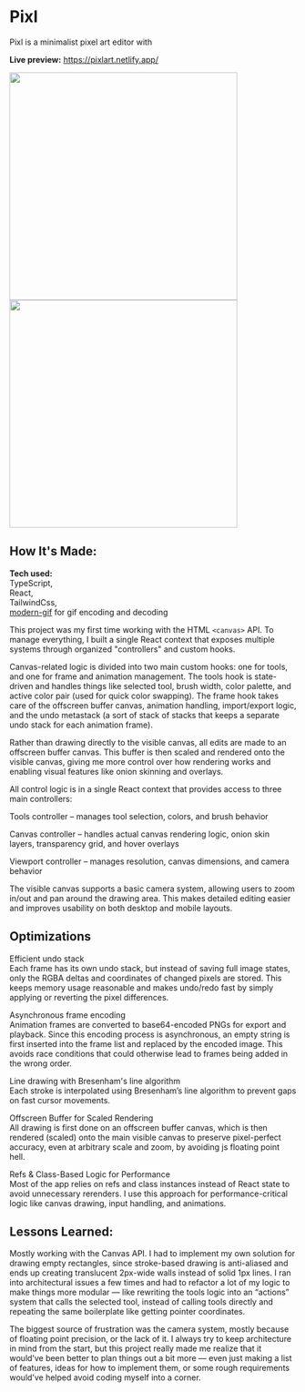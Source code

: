 # Pixl
Pixl is a minimalist pixel art editor with

**Live preview:** https://pixlart.netlify.app/

<img
 src="https://github.com/user-attachments/assets/0b18b11c-9a3f-434b-8667-9767d72010f1"
 width=400>
<img 
 src="https://github.com/user-attachments/assets/5cfde086-2320-456f-bed4-de9b3c7f5655"
 width=400>


## How It's Made:

**Tech used:** \
TypeScript, \
React, \
TailwindCss,\
[modern-gif] for gif encoding and decoding

This project was my first time working with the HTML ```<canvas>``` API. To manage everything, I built a single React context that exposes multiple systems through organized "controllers" and custom hooks.

Canvas-related logic is divided into two main custom hooks: one for tools, and one for frame and animation management.
The tools hook is state-driven and handles things like selected tool, brush width, color palette, and active color pair (used for quick color swapping).
The frame hook takes care of the offscreen buffer canvas, animation handling, import/export logic, and the undo metastack (a sort of stack of stacks that keeps a separate undo stack for each animation frame).

Rather than drawing directly to the visible canvas, all edits are made to an offscreen buffer canvas. This buffer is then scaled and rendered onto the visible canvas, giving me more control over how rendering works and enabling visual features like onion skinning and overlays.

All control logic is in a single React context that provides access to three main controllers:

Tools controller – manages tool selection, colors, and brush behavior

Canvas controller – handles actual canvas rendering logic, onion skin layers, transparency grid, and hover overlays

Viewport controller – manages resolution, canvas dimensions, and camera behavior

The visible canvas supports a basic camera system, allowing users to zoom in/out and pan around the drawing area. This makes detailed editing easier and improves usability on both desktop and mobile layouts.

## Optimizations

Efficient undo stack \
Each frame has its own undo stack, but instead of saving full image states, only the RGBA deltas and coordinates of changed pixels are stored. This keeps memory usage reasonable and makes undo/redo fast by simply applying or reverting the pixel differences.


Asynchronous frame encoding \
Animation frames are converted to base64-encoded PNGs for export and playback. Since this encoding process is asynchronous, an empty string is first inserted into the frame list and replaced by the encoded image. This avoids race conditions that could otherwise lead to frames being added in the wrong order.


Line drawing with Bresenham's line algorithm \
Each stroke is interpolated using Bresenham’s line algorithm to prevent gaps on fast cursor movements.


Offscreen Buffer for Scaled Rendering \
All drawing is first done on an offscreen buffer canvas, which is then rendered (scaled) onto the main visible canvas to preserve pixel-perfect accuracy, even at arbitrary scale and zoom, by avoiding js floating point hell.


Refs & Class-Based Logic for Performance \
Most of the app relies on refs and class instances instead of React state to avoid unnecessary rerenders. I use this approach for performance-critical logic like canvas drawing, input handling, and animations.


## Lessons Learned:

Mostly working with the Canvas API. I had to implement my own solution for drawing empty rectangles, since stroke-based drawing is anti-aliased and ends up creating translucent 2px-wide walls instead of solid 1px lines. I ran into architectural issues a few times and had to refactor a lot of my logic to make things more modular — like rewriting the tools logic into an “actions” system that calls the selected tool, instead of calling tools directly and repeating the same boilerplate like getting pointer coordinates.

The biggest source of frustration was the camera system, mostly because of floating point precision, or the lack of it. I always try to keep architecture in mind from the start, but this project really made me realize that it would’ve been better to plan things out a bit more — even just making a list of features, ideas for how to implement them, or some rough requirements would’ve helped avoid coding myself into a corner.


[modern-gif]: https://github.com/qq15725/modern-gif
